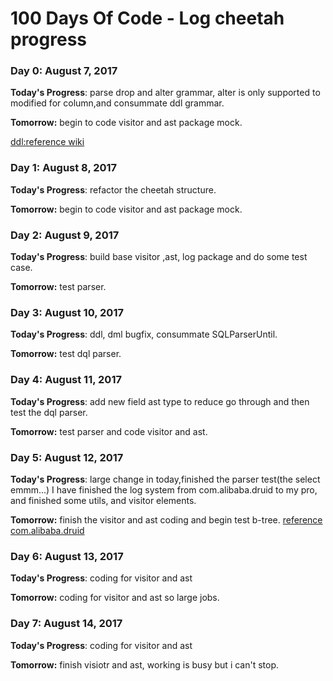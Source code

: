# 100 Days Of Code - Log cheetah progress

### Day 0: August 7, 2017

**Today's Progress**: parse drop and alter grammar, alter is only supported to modified for column,and consummate ddl grammar.

**Tomorrow:** begin to code visitor and ast package mock.

[ddl:reference wiki](https://en.wikipedia.org/wiki/Data_definition_language#DROP_statement)


### Day 1: August 8, 2017

**Today's Progress**: refactor the cheetah structure.

**Tomorrow:** begin to code visitor and ast package mock.


### Day 2: August 9, 2017

**Today's Progress**: build base visitor ,ast, log package and do some test case.

**Tomorrow:** test parser.


### Day 3: August 10, 2017

**Today's Progress**: ddl, dml bugfix, consummate SQLParserUntil.

**Tomorrow:** test dql parser.


### Day 4: August 11, 2017

**Today's Progress**: add new field ast type to reduce go through and then test the dql parser.

**Tomorrow:** test parser and code visitor and ast.


### Day 5: August 12, 2017

**Today's Progress**: large change in today,finished the parser test(the select emmm...) I have finished the log system from com.alibaba.druid to my pro, and finished some utils, and visitor elements.

**Tomorrow:** finish the visitor and ast coding and begin test b-tree.
[reference com.alibaba.druid](https://github.com/alibaba/druid)

### Day 6: August 13, 2017
**Today's Progress**: coding for visitor and ast

**Tomorrow:** coding for visitor and ast so large jobs.

### Day 7: August 14, 2017
**Today's Progress**: coding for visitor and ast

**Tomorrow:** finish visiotr and ast, working is busy but i can't stop.
